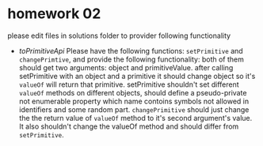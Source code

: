 # homework 02

please edit files in solutions folder to provider following functionality

  - *toPrimitiveApi*
    Please have the following functions: `setPrimitive` and `changePrimtive`, and provide the following functionality: both of them should get two arguments: object and primitiveValue. after calling setPrimitive with an object and a primitive it should change object so it's `valueOf` will return that primitive. setPrimitive shouldn't set different `valueOf` methods on different objects, should define a pseudo-private not enumerable property which name contoins symbols not allowed in identifiers and some random part. `changePrimitive` should just change the the return value of `valueOf` method to it's second argument's value. It also shouldn't change the valueOf method and should differ from `setPrimitive`.
